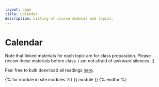 ```yaml
---
layout: page
title: Calendar
description: Listing of course modules and topics.
---
```



# Calendar

Note that linked materials for each topic are for class preparation. Please review these materials before class. I am not afraid of awkward silences. :)

Feel free to bulk download all readings [here](https://github.com/kalexandriabond/cog_neuro_methods/tree/main/assets/readings/).

{% for module in site.modules %}
{{ module }}
{% endfor %}
